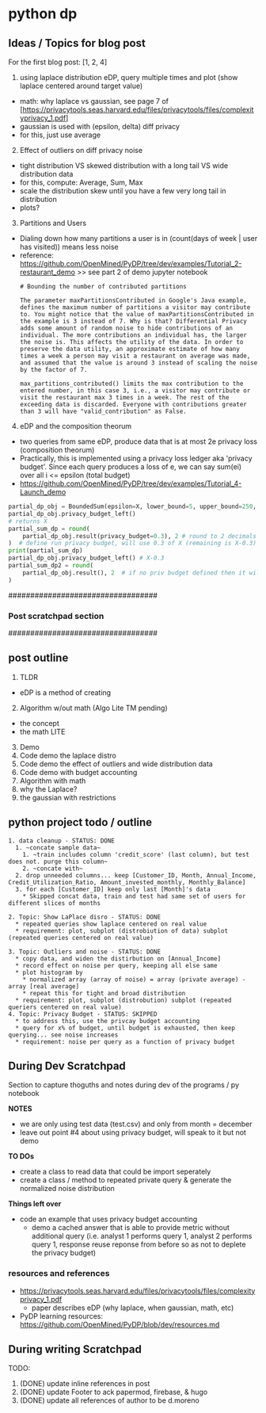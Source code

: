 # python dp

## Ideas / Topics for blog post

For the first blog post: [1, 2, 4]

1. using laplace distribution eDP, query multiple times and plot (show laplace centered around target value)
  * math: why laplace vs gaussian, see page 7 of [https://privacytools.seas.harvard.edu/files/privacytools/files/complexityprivacy_1.pdf]
  * gaussian is used with (epsilon, delta) diff privacy
  * for this, just use average

2. Effect of outliers on diff privacy noise
  * tight distribution VS skewed distribution with a long tail VS wide distribution data
  * for this, compute: Average, Sum, Max
  * scale the distribution skew until you have a few very long tail in distribution
  * plots?

3. Partitions and Users
  * Dialing down how many partitions a user is in (count(days of week | user has visited)) means less noise
  * reference: https://github.com/OpenMined/PyDP/tree/dev/examples/Tutorial_2-restaurant_demo  >> see part 2 of demo jupyter notebook
    ```
    # Bounding the number of contributed partitions

    The parameter maxPartitionsContributed in Google's Java example, defines the maximum number of partitions a visitor may contribute to. You might notice that the value of maxPartitionsContributed in the example is 3 instead of 7. Why is that? Differential Privacy adds some amount of random noise to hide contributions of an individual. The more contributions an individual has, the larger the noise is. This affects the utility of the data. In order to preserve the data utility, an approximate estimate of how many times a week a person may visit a restaurant on average was made, and assumed that the value is around 3 instead of scaling the noise by the factor of 7.

    max_partitions_contributed() limits the max contribution to the entered number, in this case 3, i.e., a visitor may contribute or visit the restaurant max 3 times in a week. The rest of the exceeding data is discarded. Everyone with contributions greater than 3 will have "valid_contribution" as False.
    ```

4. eDP and the composition theorum
  * two queries from same eDP, produce data that is at most 2e privacy loss (composition theorum)
  * Practically, this is implemented using a privacy loss ledger aka 'privacy budget'. Since each query produces a loss of e, we can say sum(ei) over all i <= epsilon (total budget)
  * https://github.com/OpenMined/PyDP/tree/dev/examples/Tutorial_4-Launch_demo






``` python
partial_dp_obj = BoundedSum(epsilon=X, lower_bound=5, upper_bound=250, dtype="float")
partial_dp_obj.privacy_budget_left()
# returns X
partial_sum_dp = round(
    partial_dp_obj.result(privacy_budget=0.3), 2 # round to 2 decimals places
)  # define run privacy budget, will use 0.3 of X (remaining is X-0.3)
print(partial_sum_dp)
partial_dp_obj.privacy_budget_left() # X-0.3
partial_sum_dp2 = round(
    partial_dp_obj.result(), 2  # if no priv budget defined then it will use it all at once
)  
```





##################################
### Post scratchpad section
##################################

## post outline

1. TLDR
  * eDP is a method of creating
2. Algorithm w/out math (Algo Lite TM pending)
  * the concept
  * the math LITE
3. Demo
  1. Code demo the laplace distro
  2. Code demo the effect of outliers and wide distribution data
  3. Code demo with budget accounting
4. Algorithm with math
  1. why the Laplace?
  2. the gaussian with restrictions



## python project todo / outline
```
1. data cleanup - STATUS: DONE
  1. ~concate sample data~
    1. ~train includes column 'credit_score' (last column), but test does not. purge this column~
    2. ~concate with~
  2. drop unneeded columns... keep [Customer_ID, Month, Annual_Income, Credit_Utilization_Ratio, Amount_invested_monthly, Monthly_Balance]
  3. for each [Customer_ID] keep only last [Month]'s data
    * Skipped concat data, train and test had same set of users for different slices of months

2. Topic: Show LaPlace disro - STATUS: DONE
  * repeated queries show laplace centered on real value
  * requirement: plot, subplot (distrobiution of data) subplot (repeated queries centered on real value)

3. Topic: Outliers and noise - STATUS: DONE
  * copy data, and widen the distirbution on [Annual_Income]
  * record effect on noise per query, keeping all else same
  * plot histogram by
    * normalized array (array of noise) = array (private average) - array [real average]
    * repeat this for tight and broad distribution
  * requirement: plot, subplot (distrobution) subplot (repeated queriers centered on real value)
4. Topic: Privacy Budget - STATUS: SKIPPED
  * to address this, use the privcay budget accounting
  * query for x% of budget, until budget is exhausted, then keep querying... see noise increases
  * requirement: noise per query as a function of privacy budget
```


## During Dev Scratchpad
Section to capture thoguths and notes during dev of the programs / py notebook

**NOTES**
* we are only using test data (test.csv) and only from month = december
* leave out point #4 about using privacy budget, will speak to it but not demo

**TO DOs**
* create a class to read data that could be import seperately
* create a class / method to repeated private query & generate the normalized noise distribution

**Things left over**
* code an example that uses privacy budget accounting
   * demo a cached answer that is able to provide metric without additional query (i.e. analyst 1 performs query 1, analyst 2 performs query 1, response reuse reponse from before so as not to deplete the privacy budget)


### resources and references
* https://privacytools.seas.harvard.edu/files/privacytools/files/complexityprivacy_1.pdf
  * paper describes eDP (why laplace, when gaussian, math, etc)
* PyDP learning resources: https://github.com/OpenMined/PyDP/blob/dev/resources.md


## During writing Scratchpad

TODO:
1. (DONE) update inline references in post
2. (DONE) update Footer to ack papermod, firebase, & hugo
3. (DONE) update all references of author to be d.moreno
